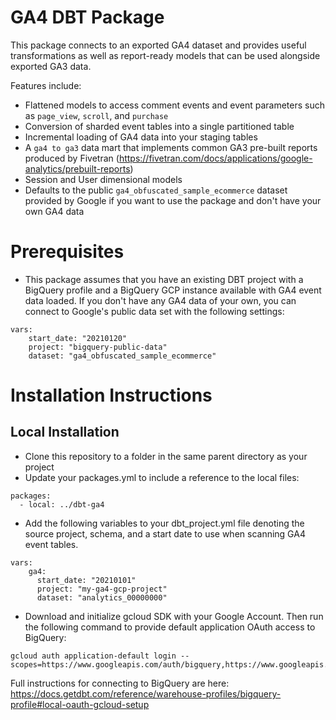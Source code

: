 # GA4 DBT Package

This package connects to an exported GA4 dataset and provides useful transformations as well as report-ready models that can be used alongside exported GA3 data. 

Features include:
- Flattened models to access comment events and event parameters such as `page_view`, `scroll`, and `purchase`
- Conversion of sharded event tables into a single partitioned table
- Incremental loading of GA4 data into your staging tables
- A `ga4 to ga3` data mart that implements common GA3 pre-built reports produced by Fivetran (https://fivetran.com/docs/applications/google-analytics/prebuilt-reports) 
- Session and User dimensional models
- Defaults to the public `ga4_obfuscated_sample_ecommerce` dataset provided by Google if you want to use the package and don't have your own GA4 data

# Prerequisites

- This package assumes that you have an existing DBT project with a BigQuery profile and a BigQuery GCP instance available with GA4 event data loaded. If you don't have any GA4 data of your own, you can connect to Google's public data set with the following settings:

```
vars:
    start_date: "20210120"
    project: "bigquery-public-data"
    dataset: "ga4_obfuscated_sample_ecommerce"
```

# Installation Instructions 

## Local Installation

- Clone this repository to a folder in the same parent directory as your project
- Update your packages.yml to include a reference to the local files:

```
packages:
  - local: ../dbt-ga4
```

- Add the following variables to your dbt_project.yml file denoting the source project, schema, and a start date to use when scanning GA4 event tables.

```
vars:
    ga4:
      start_date: "20210101" 
      project: "my-ga4-gcp-project"
      dataset: "analytics_00000000"
```
- Download and initialize gcloud SDK with your Google Account. Then run the following command to provide default application OAuth access to BigQuery:

```
gcloud auth application-default login --scopes=https://www.googleapis.com/auth/bigquery,https://www.googleapis.com/auth/iam.test
```

Full instructions for connecting to BigQuery are here: https://docs.getdbt.com/reference/warehouse-profiles/bigquery-profile#local-oauth-gcloud-setup
